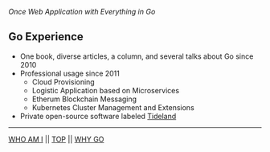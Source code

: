 *Once Web Application with Everything in Go*

## Go Experience

* One book, diverse articles, a column, and several talks about Go since 2010
* Professional usage since 2011
    * Cloud Provisioning
    * Logistic Application based on Microservices
    * Etherum Blockchain Messaging
    * Kubernetes Cluster Management and Extensions
* Private open-source software labeled [Tideland](https://github.com/tideland/)

---

[WHO AM I](whoami.md) || [TOP](../README.md) || [WHY GO](whygo.md)
